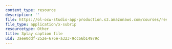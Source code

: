 ```yaml
---
content_type: resource
description: ''
file: https://ol-ocw-studio-app-production.s3.amazonaws.com/courses/res-6-008-digital-signal-processing-spring-2011/3aee0ddf252e676ea3239cc66b14979c_rF5sEfhttwo.srt
file_type: application/x-subrip
resourcetype: Other
title: 3play caption file
uid: 3aee0ddf-252e-676e-a323-9cc66b14979c
---
```

